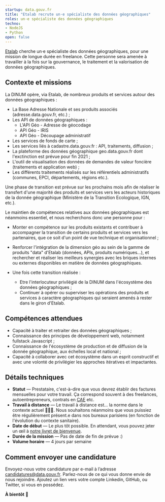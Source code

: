 ```yaml
---
startup: data.gouv.fr
title: "Etalab recrute un·e spécialiste des données géographiques"
roles: un·e spécialiste des données géographiques
techno: 
- NodeJS
- Python
open: false
---
```


[Etalab](https://www.etalab.gouv.fr) cherche un·e spécialiste des données géographiques, pour une mission de longue durée en freelance. Cette personne sera amenée à travailler à la fois sur la gouvernance, le traitement et la valorisation de données géographiques.

<!--more-->

## Contexte et missions

La DINUM opère, via Etalab, de nombreux produits et services autour des données géographiques : 
- La Base Adresse Nationale et ses produits associés (adresse.data.gouv.fr, etc.) ;
- Les API de données géographiques : 
	- L'API Géo - Adresse de géocodage
	- API Géo - IRIS
	- API Géo - Découpage administratif
- Les services de fonds de carte ;
- Les services liés à cadastre.data.gouv.fr : API, traitements, diffusion ;
- La plateforme des données géographique geo.data.gouv.fr dont l'exctinction est prévue pour fin 2021 ;
- L'outil de visualisation des données de demandes de valeur foncière (traitements et application web) ;
- Les différents traitements réalisés sur les référentiels administratifs (communes, EPCI, départements, régions etc.).

Une phase de transition est prévue sur les prochains mois afin de réaliser le transfert d'une majorité des produits et services vers les acteurs historiques de la donnée géographique (Ministère de la Transition Ecologique, IGN, etc.).

Le maintien de compétences relatives aux données géographiques est néanmoins essentiel, et nous recherchons donc une personne pour :
- Monter en compétence sur les produits existants et contribuer à accompagner la transition de certains produits et services vers les partenaires, que ce soit d'un point de vue technique et organisationnel ;
- Renforcer l'intégration de la dimension géo au sein de la gamme de produits "data" d'Etalab (données, APIs, produits numériques...), et rechercher et réaliser les meilleurs synergies avec les briques internes ou externes disponibles en matière de données géographiques. 

- Une fois cette transition réalisée : 
	-  Etre l'interlocuteur privilégié de la DINUM dans l'écosystème des données géographiques ;
	-  Continuer à opérer ou superviser les opérations des produits et services à caractère géographiques qui seraient amenés à rester dans le giron d'Etalab. 

## Compétences attendues

- Capacité à traiter et retraiter des données géographiques ;
- Connaissance des principes de développement web, notamment fullstack Javascript ;
- Connaissance de l'écosystème de production et de diffusion de la donnée géographique, aux échelles local et national ;
- Capacité à collaborer avec cet écosystème dans un esprit constructif et avec une volonté de privilégier les approches itératives et impactantes.

## Détails techniques

* **Statut** — Prestataire, c'est-à-dire que vous devrez établir des factures mensuelles pour votre travail. Ça correspond souvent à des freelances, autoentrepreneurs, contrats en [CAE](https://www.economie.gouv.fr/ess/cooperative-dactivites-et-demplois-cest-quoi) etc.
* **Travail à distance** — Le travail à distance est... la norme dans le contexte actuel 🤷🏽‍♀️. Nous souhaitons néanmoins que vous puissiez être régulièrement présent.e dans nos bureaux parisiens (en fonction de l'évolution du contexte sanitaire).
* **Date de début** — Le plus tôt possible. En attendant, vous pouvez jeter un œil à [notre livret de bienvenue](https://github.com/etalab/etalab).
* **Durée de la mission** — Pas de date de fin de prévue :)
* **Volume horaire** — 4 jours par semaine

## Comment envoyer une candidature

Envoyez-nous votre candidature par e-mail à l’adresse <a href="mailto:candidatures@data.gouv.fr">candidatures@data.gouv.fr</a>. 
Parlez-nous de ce qui vous donne envie de nous rejoindre. Ajoutez un lien vers votre compte Linkedin, GitHub, ou Twitter, si vous en possédez.

**À bientôt** 👋
